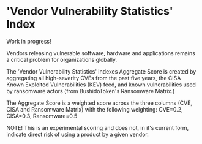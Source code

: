 # 'Vendor Vulnerability Statistics' Index 

Work in progress!

Vendors releasing vulnerable software, hardware and applications remains a critical problem for organizations globally.

The 'Vendor Vulnerability Statistics' indexes Aggregate Score is created by aggregating all high-severity CVEs from the past five years, the CISA Known Exploited Vulnerabilities (KEV) feed, and known vulnerabilities used by ransomware actors (from BushidoToken's Ransomware Matrix.)

The Aggregate Score is a weighted score across the three columns (CVE, CISA and Ransomware Matrix) with the following weighting: CVE=0.2, CISA=0.3, Ransomware=0.5

NOTE! This is an experimental scoring and does not, in it's current form, indicate direct risk of using a product by a given vendor.

